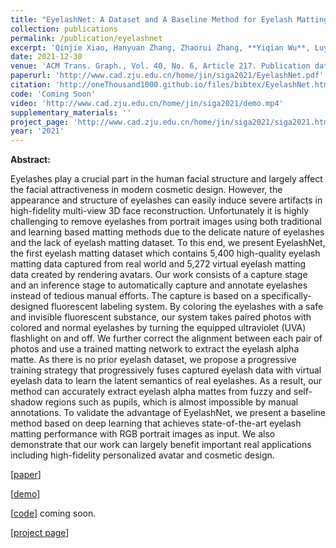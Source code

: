 ```yaml
---
title: "EyelashNet: A Dataset and A Baseline Method for Eyelash Matting"
collection: publications
permalink: /publication/eyelashnet
excerpt: 'Qinjie Xiao, Hanyuan Zhang, Zhaorui Zhang, **Yiqian Wu**, Luyuan Wang, [Xiaogang Jin](http://www.cad.zju.edu.cn/home/jin/), Xinwei Jiang, [Yongliang Yang](https://www.yongliangyang.net/),  [Tianjia Shao](http://tianjiashao.com/), [Kun Zhou](http://kunzhou.net/).'
date: 2021-12-30
venue: 'ACM Trans. Graph., Vol. 40, No. 6, Article 217. Publication date: December 2021.'
paperurl: 'http://www.cad.zju.edu.cn/home/jin/siga2021/EyelashNet.pdf'
citation: 'http://oneThousand1000.github.io/files/bibtex/EyelashNet.html'
code: 'Coming Soon'
video: 'http://www.cad.zju.edu.cn/home/jin/siga2021/demo.mp4'
supplementary_materials: ''
project_page: 'http://www.cad.zju.edu.cn/home/jin/siga2021/siga2021.htm'
year: '2021'
---
```


<b>Abstract:</b>

Eyelashes play a crucial part in the human facial structure and largely affect the facial attractiveness in modern cosmetic design. However, the appearance and structure of eyelashes can easily induce severe artifacts in high-fidelity multi-view 3D face reconstruction. Unfortunately it is highly challenging to remove eyelashes from portrait images using both traditional and learning based matting methods due to the delicate nature of eyelashes and the lack of eyelash matting dataset. To this end, we present EyelashNet, the first eyelash matting dataset which contains 5,400 high-quality eyelash matting data captured from real world and 5,272 virtual eyelash matting data created by rendering avatars. Our work consists of a capture stage and an inference stage to automatically capture and annotate eyelashes instead of tedious manual efforts. The capture is based on a specifically-designed fluorescent labeling system. By coloring the eyelashes with a safe and invisible fluorescent substance, our system takes paired photos with colored and normal eyelashes by turning the equipped ultraviolet (UVA) flashlight on and off. We further correct the alignment between each pair of photos and use a trained matting network to extract the eyelash alpha matte. As there is no prior eyelash dataset, we propose a progressive training strategy that progressively fuses captured eyelash data with virtual eyelash data to learn the latent semantics of real eyelashes. As a result, our method can accurately extract eyelash alpha mattes from fuzzy and self-shadow regions such as pupils, which is almost impossible by manual annotations. To validate the advantage of EyelashNet, we present a baseline method based on deep learning that achieves state-of-the-art eyelash matting performance with RGB portrait images as input. We also demonstrate that our work can largely benefit important real applications including high-fidelity personalized avatar and cosmetic design.

[[paper](http://www.cad.zju.edu.cn/home/jin/siga2021/EyelashNet.pdf)]  

[[demo](http://www.cad.zju.edu.cn/home/jin/siga2021/demo.mp4)]  

[[code]()]  coming soon.

[[project page](http://www.cad.zju.edu.cn/home/jin/siga2021/siga2021.htm)]
